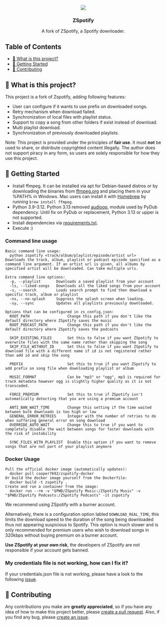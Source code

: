 <div align="center">
    <img src="https://user-images.githubusercontent.com/12180913/138040605-c9d46e45-3830-4a4b-a7ac-c56bb0d76335.png">
    <h3 align="center">ZSpotify</h3>
    <p>A fork of ZSpotify, a Spotify downloader.</p>
</div>

## Table of Contents

- [🤔 What is this project?](#-what-is-this-project)
- [🚀 Getting Started](#-getting-started)
- [💙 Contributing](#-contributing)

## 🤔 What is this project?

This project is a fork of Zspotify, adding following features:

- User can configure if it wants to use prefix on downloaded songs.
- Retry mechanism when download failed.
- Synchronization of local files with playlist status.
- Support to copy a song from other folders if exist instead of download.
- Multi playlist download.
- Synchronization of previously downloaded playlists.

Note: This project is provided under the principles of **fair use**. It must **not** be used to share, or
distribute copyrighted content illegally.
The author does not support piracy in any form, so users are solely responsible for how they use this project.

## 🚀 Getting Started

- Install ffmpeg. It can be installed via apt for Debian-based distros or by downloading the binaries
  from [ffmpeg.org](https://ffmpeg.org) and placing them in your %PATH% in Windows. Mac users can install it
  with [Homebrew](https://brew.sh) by running `brew install ffmpeg`.
- Python 3.9-3.12. Python 3.13 removed [audioop](https://peps.python.org/pep-0594/), module used by PyDub dependency.
  Until fix on PyDub
  or replacement, Python 3.13 or upper is not supported.
- Install dependencies via [requirements.txt](requirements.txt).
- Execute :)

### Command line usage

```
Basic command line usage:
  python zspotify <track/album/playlist/episode/artist url>   Downloads the track, album, playlist or podcast episode specified as a command line argument. If an artist url is given, all albums by specified artist will be downloaded. Can take multiple urls.

Extra command line options:
  -p, --playlist       Downloads a saved playlist from your account
  -ls, --liked-songs   Downloads all the liked songs from your account
  -s, --search         Loads search prompt to find then download a specific track, album or playlist
  -ns, --no-splash     Suppress the splash screen when loading.
  -sy, --sync          Updates all playlists previously downloaded.

Options that can be configured in zs_config.json:
  ROOT_PATH                 Change this path if you don't like the default directory where ZSpotify saves the music
  ROOT_PODCAST_PATH         Change this path if you don't like the default directory where ZSpotify saves the podcasts

  SKIP_EXISTING_FILES       Set this to false if you want ZSpotify to overwrite files with the same name rather than skipping the song
  SKIP_FILE_WITHOUT_ID      Set this to false if you want ZSpotify to download file with a different name if id is not registered rather than add id and skip the song

  PREFIX                    Set this to true if you want ZSpotify to add prefix on song file when downloading playlist or album

  MUSIC_FORMAT              Can be "mp3" or "ogg", mp3 is required for track metadata however ogg is slightly higher quality as it is not transcoded.

  FORCE_PREMIUM             Set this to true if ZSpotify isn't automatically detecting that you are using a premium account

  ANTI_BAN_WAIT_TIME        Change this setting if the time waited between bulk downloads is too high or low
  GENERAL_ERROR_RETRIES     Integer with the number of retries to do when suffering general error on song download
  OVERRIDE_AUTO_WAIT        Change this to true if you want to completely disable the wait between songs for faster downloads with the risk of instability

  SYNC_FILES_WITH_PLAYLIST  Enable this option if you want to remove songs that are not part of your playlist anymore
```

### Docker Usage

```
Pull the official docker image (automatically updates):
  docker pull cooper7692/zspotify-docker
Or build the docker image yourself from the Dockerfile:
  docker build -t zspotify .
Create and run a container from the image:
  docker run --rm -v "$PWD/ZSpotify Music:/ZSpotify Music" -v "$PWD/ZSpotify Podcasts:/ZSpotify Podcasts" -it zspotify
```

We recommend using ZSpotify with a burner account.

Alternatively, there is a configuration option labled ```DOWNLOAD_REAL_TIME```, this limits the download speed to the
duration of the song being downloaded thus not appearing suspicious to Spotify.
This option is much slower and is only recommended for premium users who wish to download songs in 320kbps without
buying premium on a burner account.

**Use ZSpotify at your own risk**, the developers of ZSpotify are not responsible if your account gets banned.

### My credentials file is not working, how can I fix it?

If your credentials.json file is not working, please have a look to the
following [issue](https://github.com/kokarare1212/librespot-python/issues/277).

## 💙 Contributing

Any contributions you make are **greatly appreciated**, so if you have any idea of how to make this project better,
please [create a pull request](https://github.com/VicDominguez/zspotify/pulls).
Also, if you find any bug, please [create an issue](https://github.com/VicDominguez/zspotify/issues/new).
